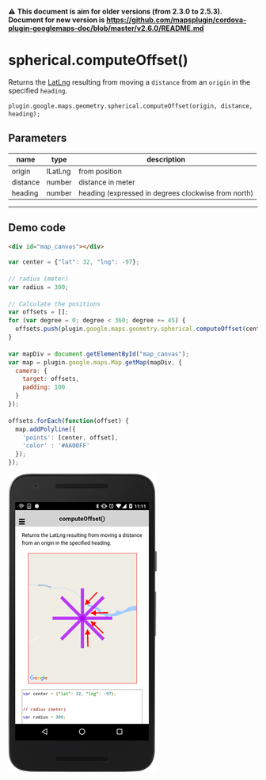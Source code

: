 :warning: **This document is aim for older versions (from 2.3.0 to 2.5.3).
Document for new version is https://github.com/mapsplugin/cordova-plugin-googlemaps-doc/blob/master/v2.6.0/README.md**

# spherical.computeOffset()

Returns the [LatLng](../../../LatLng/README.md) resulting from moving a `distance` from an `origin` in the specified `heading`.

```
plugin.google.maps.geometry.spherical.computeOffset(origin, distance, heading);
```

## Parameters

name           | type          | description
---------------|---------------|---------------------------------------
origin         | ILatLng       | from position
distance       | number        | distance in meter
heading        | number        | heading (expressed in degrees clockwise from north)
-----------------------------------------------------------------------

## Demo code

```html
<div id="map_canvas"></div>
```

```js
var center = {"lat": 32, "lng": -97};

// radius (meter)
var radius = 300;

// Calculate the positions
var offsets = [];
for (var degree = 0; degree < 360; degree += 45) {
  offsets.push(plugin.google.maps.geometry.spherical.computeOffset(center, radius, degree));
}

var mapDiv = document.getElementById("map_canvas");
var map = plugin.google.maps.Map.getMap(mapDiv, {
  camera: {
    target: offsets,
    padding: 100
  }
});

offsets.forEach(function(offset) {
  map.addPolyline({
    'points': [center, offset],
    'color' : '#AA00FF'
  });
});

```

![](image.png)
